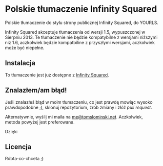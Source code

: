 Polskie tłumaczenie Infinity Squared
=======================================

Polskie tłumaczenie do stylu strony publicznej Infinity Squared, do YOURLS.

Infinity Squared akceptuje tłumaczenia od wersji 1.5, wypuszczonej w Sierpniu 2013. Te tłumaczenie nie będzie kompatybilne z wersjami niższymi niż 1.6, aczkolwiek będzie kompatbiline z przyszłymi wersjami, aczkolwiek może być niepełne.

Instalacja
----------

To tłumaczenie jest już dostępne z [Infinity Squared](https://github.com/tomslominski/infinity-squared).

Znalazłem/am błąd!
------------------
Jeśli znalazłeś błąd w moim tłumaczeniu, co jest prawdę mowiąc wysoko prawdopodobne ;), sklonuj repozytorium, zrób zmiany i złóż _pull request_.

Alternatywnie, wyślij mi maila na [me@tomslominski.net](me@tomslominski.net). Aczkolwiek, metoda powyżej jest preferowana.

Dzięki

Licencja
--------
Róbta-co-chceta ;)

